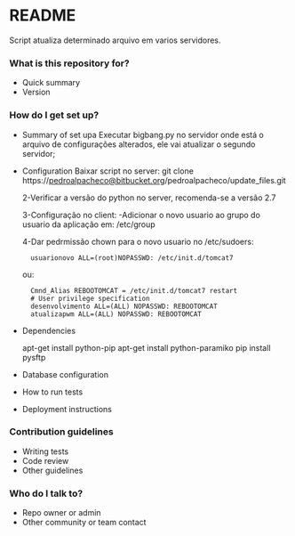 # README #

Script atualiza determinado arquivo em varios servidores.

### What is this repository for? ###

* Quick summary
* Version

### How do I get set up? ###

* Summary of set upa
    Executar bigbang.py no servidor onde está o arquivo de configurações alterados, ele vai atualizar o segundo servidor;

* Configuration
    Baixar script no server:
    git clone https://pedroalpacheco@bitbucket.org/pedroalpacheco/update_files.git

    2-Verificar a versão do python no server, recomenda-se a versão 2.7

    3-Configuração no client:
        -Adicionar o novo usuario ao grupo do usuario da aplicação em:
        /etc/group
    
    4-Dar pedrmissão chown para o novo usuario no /etc/sudoers:

        usuarionovo ALL=(root)NOPASSWD: /etc/init.d/tomcat7

    ou:

        Cmnd_Alias REBOOTOMCAT = /etc/init.d/tomcat7 restart
        # User privilege specification
        desenvolvimento ALL=(ALL) NOPASSWD: REBOOTOMCAT
        atualizapwm ALL=(ALL) NOPASSWD: REBOOTOMCAT

* Dependencies

    apt-get install python-pip
    apt-get install python-paramiko
    pip install pysftp



* Database configuration
* How to run tests
* Deployment instructions

### Contribution guidelines ###

* Writing tests
* Code review
* Other guidelines

### Who do I talk to? ###

* Repo owner or admin
* Other community or team contact
